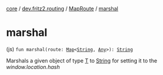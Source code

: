 [core](../../index.md) / [dev.fritz2.routing](../index.md) / [MapRoute](index.md) / [marshal](./marshal.md)

# marshal

(js) `fun marshal(route: `[`Map`](https://kotlinlang.org/api/latest/jvm/stdlib/kotlin.collections/-map/index.html)`<`[`String`](https://kotlinlang.org/api/latest/jvm/stdlib/kotlin/-string/index.html)`, `[`Any`](https://kotlinlang.org/api/latest/jvm/stdlib/kotlin/-any/index.html)`>): `[`String`](https://kotlinlang.org/api/latest/jvm/stdlib/kotlin/-string/index.html)

Marshals a given object of type [T](../-route/index.md#T) to [String](https://kotlinlang.org/api/latest/jvm/stdlib/kotlin/-string/index.html)
for setting it to the *window.location.hash*

